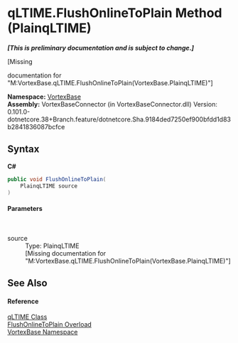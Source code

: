 # qLTIME.FlushOnlineToPlain Method (PlainqLTIME)
 _**\[This is preliminary documentation and is subject to change.\]**_

\[Missing <summary> documentation for "M:VortexBase.qLTIME.FlushOnlineToPlain(VortexBase.PlainqLTIME)"\]

**Namespace:**&nbsp;<a href="N_VortexBase.md">VortexBase</a><br />**Assembly:**&nbsp;VortexBaseConnector (in VortexBaseConnector.dll) Version: 0.101.0-dotnetcore.38+Branch.feature/dotnetcore.Sha.9184ded7250ef900bfdd1d83b2841836087bcfce

## Syntax

**C#**<br />
``` C#
public void FlushOnlineToPlain(
	PlainqLTIME source
)
```


#### Parameters
&nbsp;<dl><dt>source</dt><dd>Type: PlainqLTIME<br />\[Missing <param name="source"/> documentation for "M:VortexBase.qLTIME.FlushOnlineToPlain(VortexBase.PlainqLTIME)"\]</dd></dl>

## See Also


#### Reference
<a href="T_VortexBase_qLTIME.md">qLTIME Class</a><br /><a href="Overload_VortexBase_qLTIME_FlushOnlineToPlain.md">FlushOnlineToPlain Overload</a><br /><a href="N_VortexBase.md">VortexBase Namespace</a><br />